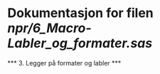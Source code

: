
# Dokumentasjon for filen *npr/6_Macro-Labler_og_formater.sas*

*** 3. Legger på formater og labler ***
